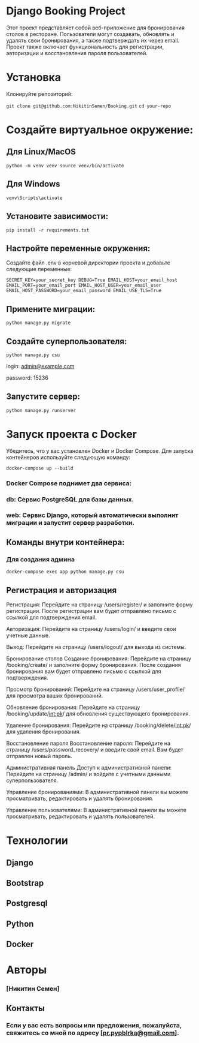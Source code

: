 # Django Booking Project

Этот проект представляет собой веб-приложение для бронирования столов в ресторане. Пользователи могут создавать, обновлять и удалять свои бронирования, а также подтверждать их через email. Проект также включает функциональность для регистрации, авторизации и восстановления пароля пользователей.

# Установка
Клонируйте репозиторий:


`git clone git@github.com:NikitinSemen/Booking.git`
`cd your-repo`

# Создайте виртуальное окружение:

##  Для Linux/MacOS
`python -m venv venv
source venv/bin/activate`
## Для Windows
`venv\Scripts\activate`


## Установите зависимости:

`pip install -r requirements.txt`

## Настройте переменные окружения:

Создайте файл .env в корневой директории проекта и добавьте следующие переменные:


``SECRET_KEY=your_secret_key
DEBUG=True
EMAIL_HOST=your_email_host
EMAIL_PORT=your_email_port
EMAIL_HOST_USER=your_email_user
EMAIL_HOST_PASSWORD=your_email_password
EMAIL_USE_TLS=True``

## Примените миграции:


`python manage.py migrate`

## Создайте суперпользователя:


`python manage.py csu`

login: admin@example.com 

password: 15236
## Запустите сервер:


`python manage.py runserver`
# Запуск проекта с Docker
Убедитесь, что у вас установлен Docker и Docker Compose. Для запуска контейнеров используйте следующую команду:

`docker-compose up --build` 


### Docker Compose поднимет два сервиса:
### db: Сервис PostgreSQL для базы данных.

### web: Сервис Django, который автоматически выполнит миграции и запустит сервер разработки.

## Команды внутри контейнера:
### Для создания админа

`docker-compose exec app python manage.py csu`


## Регистрация и авторизация
Регистрация: Перейдите на страницу /users/register/ и заполните форму регистрации. После регистрации вам будет отправлено письмо с ссылкой для подтверждения email.

Авторизация: Перейдите на страницу /users/login/ и введите свои учетные данные.

Выход: Перейдите на страницу /users/logout/ для выхода из системы.

Бронирование столов
Создание бронирования: Перейдите на страницу /booking/create/ и заполните форму бронирования. После создания бронирования вам будет отправлено письмо с ссылкой для подтверждения.

Просмотр бронирований: Перейдите на страницу /users/user_profile/ для просмотра ваших бронирований.

Обновление бронирования: Перейдите на страницу /booking/update/<int:pk>/ для обновления существующего бронирования.

Удаление бронирования: Перейдите на страницу /booking/delete/<int:pk>/ для удаления бронирования.

Восстановление пароля
Восстановление пароля: Перейдите на страницу /users/password_recovery/ и введите свой email. Вам будет отправлен новый пароль.

Административная панель
Доступ к административной панели: Перейдите на страницу /admin/ и войдите с учетными данными суперпользователя.

Управление бронированиями: В административной панели вы можете просматривать, редактировать и удалять бронирования.

Управление пользователями: В административной панели вы можете просматривать, редактировать и удалять пользователей.

# Технологии
## Django

## Bootstrap

## Postgresql  

## Python
## Docker 
# Авторы
### [Никитин Семен]



## Контакты
### Если у вас есть вопросы или предложения, пожалуйста, свяжитесь со мной по адресу [pr.pypblrka@gmail.com].




